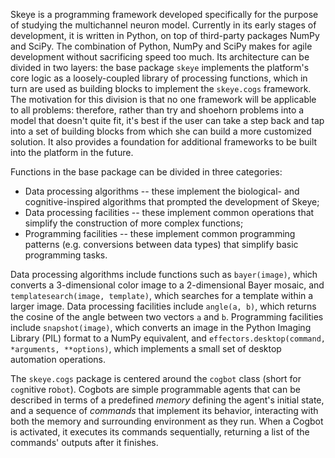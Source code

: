 Skeye is a programming framework developed specifically for the purpose of studying the multichannel neuron model. Currently in its early stages of development, it is written in Python, on top of third-party packages NumPy and SciPy. The combination of Python, NumPy and SciPy makes for agile development without sacrificing speed too much. Its architecture can be divided in two layers: the base package `skeye` implements the platform's core logic as a loosely-coupled library of processing functions, which in turn are used as building blocks to implement the `skeye.cogs` framework. The motivation for this division is that no one framework will be applicable to all problems: therefore, rather than try and shoehorn problems into a model that doesn't quite fit, it's best if the user can take a step back and tap into a set of building blocks from which she can build a more customized solution. It also provides a foundation for additional frameworks to be built into the platform in the future.

Functions in the base package can be divided in three categories:

* Data processing algorithms -- these implement the biological- and cognitive-inspired algorithms that prompted the development of Skeye;
* Data processing facilities -- these implement common operations that simplify the construction of more complex functions;
* Programming facilities -- these implement common programming patterns (e.g. conversions between data types) that simplify basic programming tasks.

Data processing algorithms include functions such as `bayer(image)`, which converts a 3-dimensional color image to a 2-dimensional Bayer mosaic, and `templatesearch(image, template)`, which searches for a template within a larger image. Data processing facilities include `angle(a, b)`, which returns the cosine of the angle between two vectors `a` and `b`. Programming facilities include `snapshot(image)`, which converts an image in the Python Imaging Library (PIL) format to a NumPy equivalent, and `effectors.desktop(command, *arguments, **options)`, which implements a small set of desktop automation operations.

The `skeye.cogs` package is centered around the `cogbot` class (short for `cog`nitive ro`bot`). Cogbots are simple programmable agents that can be described in terms of a predefined _memory_ defining the agent's initial state, and a sequence of _commands_ that implement its behavior, interacting with both the memory and surrounding environment as they run. When a Cogbot is activated, it executes its commands sequentially, returning a list of the commands' outputs after it finishes.

